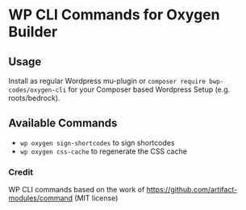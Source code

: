 # WP CLI Commands for Oxygen Builder

## Usage

Install as regular Wordpress mu-plugin or `composer require bwp-codes/oxygen-cli` for your Composer based Wordpress Setup (e.g. roots/bedrock).

## Available Commands

-   `wp oxygen sign-shortcodes` to sign shortcodes
-   `wp oxygen css-cache` to regenerate the CSS cache

### Credit

WP CLI commands based on the work of https://github.com/artifact-modules/command (MIT license)
